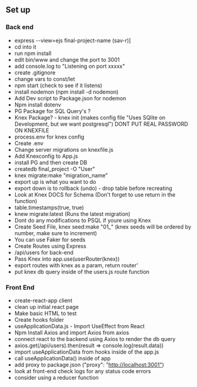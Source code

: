 ## Set up

### Back end

-   express --view=ejs final-project-name (sav-r)]
-   cd into it
-   run npm install
-   edit bin/www and change the port to 3001
-   add console.log to "Listening on port xxxxx"
-   create .gitignore
-   change vars to const/let
-   npm start (check to see if it listens)
-   install nodemon (npm install -d nodemon)
-   Add Dev script to Package.json for nodemon
-   Npm install dotenv
-   PG Package for SQL Query's ?
-   Knex Package? - knex init (makes config file "Uses SQlite on Development, but we want postgresql") DONT PUT REAL PASSWORD ON KNEXFILE
-   process.env for knex config
-   Create .env
-   Change server migrations on knexfile.js
-   Add Knexconfig to App.js
-   install PG and then create DB
-   createdb final_project -O "User"
-   knex migrate:make "migration_name"
-   export up is what you want to do
-   export down is to rollback (undo) - drop table before recreating
-   Look at Knex DOCS for Schema (Don't forget to use return in the function)
-   table.timestamps(true, true)
-   knew migrate:latest (Runs the latest migration)
-   Dont do any modifications to PSQL if youre using Knex
-   Create Seed File, knex seed:make "01\_<filename>" (knex seeds will be ordered by number, make sure to increment)
-   You can use Faker for seeds
-   Create Routes using Express
-   /api/users for back-end
-   Pass Knex into app.use(userRouter(knex))
-   export routes with knex as a param, return router'
-   put knex db query inside of the users.js route function

### Front End

-   create-react-app client
-   clean up initial react page
-   Make basic HTML to test
-   Create hooks folder
-   useApplicationData.js - Import UseEffect from React
-   Npm Install Axios and import Axios from axios
-   connect react to the backend using Axios to render the db query
-   axios.get(/api/users).then(result => console.log(result.data))
-   import useApplicationData from hooks inside of the app.js
-   call useApplicationData() inside of app
-   add proxy to package.json ("proxy": "<http://localhost:3001">)
-   look at front-end check logs for any status code errors
-   consider using a reducer function

